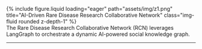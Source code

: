 



<!-- ### **Case Study: AI-Driven Rare Disease Research Collaborative Network** -->

<div class="row justify-content-sm-center">
  <div class="col-sm-8 mt-3 mt-md-0">
    {% include figure.liquid loading="eager" path="assets/img/z1.png" title="AI-Driven Rare Disease Research Collaborative Network" class="img-fluid rounded z-depth-1" %}
  </div>
</div>
<div class="caption">
    The Rare Disease Research Collaborative Network (RCN) leverages LangGraph to orchestrate a dynamic AI-powered social knowledge graph.
</div>

---
